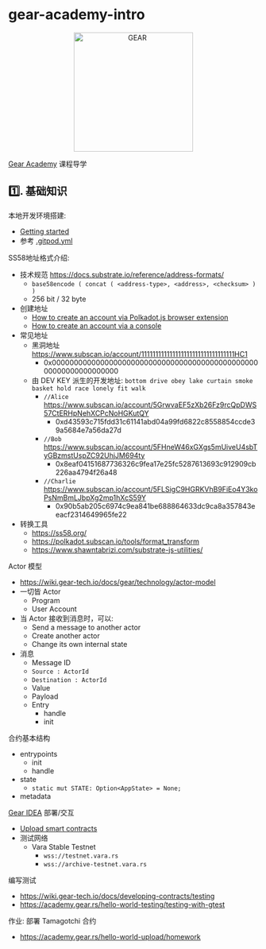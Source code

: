 # gear-academy-intro

<p align="center">
  <a href="https://gitpod.io/new/#https://github.com/gearfans/gear-academy-intro">
    <img src="https://gitpod.io/button/open-in-gitpod.svg" width="240" alt="GEAR">
  </a>
</p>

[Gear Academy](https://academy.gear.rs) 课程导学

## 1️⃣. 基础知识

本地开发环境搭建: 
- [Getting started](https://academy.gear.rs/getting-started/getting-started)
- 参考 [.gitpod.yml](.gitpod.yml)

SS58地址格式介绍:
- 技术规范 https://docs.substrate.io/reference/address-formats/
  - `base58encode ( concat ( <address-type>, <address>, <checksum> ) )`
  - 256 bit / 32 byte
- 创建地址
  - [How to create an account via Polkadot.js browser extension](https://academy.gear.rs/substrate-id/polkadot-js)
  - [How to create an account via a console](https://academy.gear.rs/substrate-id/console)
- 常见地址
  - 黑洞地址 https://www.subscan.io/account/111111111111111111111111111111111HC1
    - 0x0000000000000000000000000000000000000000000000000000000000000000
  - 由 DEV KEY 派生的开发地址: `bottom drive obey lake curtain smoke basket hold race lonely fit walk`
    - `//Alice` https://www.subscan.io/account/5GrwvaEF5zXb26Fz9rcQpDWS57CtERHpNehXCPcNoHGKutQY
      - 0xd43593c715fdd31c61141abd04a99fd6822c8558854ccde39a5684e7a56da27d
    - `//Bob` https://www.subscan.io/account/5FHneW46xGXgs5mUiveU4sbTyGBzmstUspZC92UhjJM694ty
      - 0x8eaf04151687736326c9fea17e25fc5287613693c912909cb226aa4794f26a48
    - `//Charlie` https://www.subscan.io/account/5FLSigC9HGRKVhB9FiEo4Y3koPsNmBmLJbpXg2mp1hXcS59Y
      - 0x90b5ab205c6974c9ea841be688864633dc9ca8a357843eeacf2314649965fe22
- 转换工具
  - https://ss58.org/
  - https://polkadot.subscan.io/tools/format_transform
  - https://www.shawntabrizi.com/substrate-js-utilities/

Actor 模型
- https://wiki.gear-tech.io/docs/gear/technology/actor-model
- 一切皆 Actor
  - Program
  - User Account
- 当 Actor 接收到消息时，可以:
  - Send a message to another actor
  - Create another actor
  - Change its own internal state
- 消息
  - Message ID
  - `Source : ActorId`
  - `Destination : ActorId`
  - Value
  - Payload
  - Entry
    - handle
    - init

合约基本结构
- entrypoints
  - init
  - handle
- state
  - `static mut STATE: Option<AppState> = None;`
- metadata

[Gear IDEA](https://idea.gear-tech.io/programs) 部署/交互
- [Upload smart contracts](https://wiki.gear-tech.io/docs/developing-contracts/deploy)
- 测试网络
  - Vara Stable Testnet
    - `wss://testnet.vara.rs`
    - `wss://archive-testnet.vara.rs`

编写测试
- https://wiki.gear-tech.io/docs/developing-contracts/testing
- https://academy.gear.rs/hello-world-testing/testing-with-gtest

作业: 部署 Tamagotchi 合约
- https://academy.gear.rs/hello-world-upload/homework
